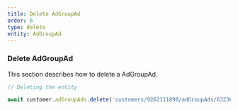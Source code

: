 ```yaml
---
title: Delete AdGroupAd
order: 6
type: delete
entity: AdGroupAd
---
```


### Delete AdGroupAd

This section describes how to delete a AdGroupAd.

```javascript
// Deleting the entity

await customer.adGroupAds.delete('customers/9262111890/adGroupAds/63236814369~303721890851')
```
